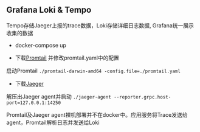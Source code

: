 ## Grafana Loki & Tempo

Tempo存储Jaeger上报的trace数据，Loki存储详细日志数据, Grafana统一展示收集的数据

- docker-compose up

- 下载[Promtail](https://github.com/grafana/loki/releases) 并修改promtail.yaml中的配置

启动Promtail `./promtail-darwin-amd64 -config.file=./promtail.yaml`

- 下载[Jaeger](https://github.com/jaegertracing/jaeger/releases)

解压出Jaeger agent并启动 `./jaeger-agent --reporter.grpc.host-port=127.0.0.1:14250`

Promtail及Jaeger agent裸机部署并不在docker中。应用服务将Trace发送给agent，Promtail解析日志并发送给Loki